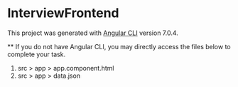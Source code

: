 # InterviewFrontend

This project was generated with [Angular CLI](https://github.com/angular/angular-cli) version 7.0.4.

** If you do not have Angular CLI, you may directly access the files below to complete your task.
1. src > app > app.component.html
2. src > app > data.json
